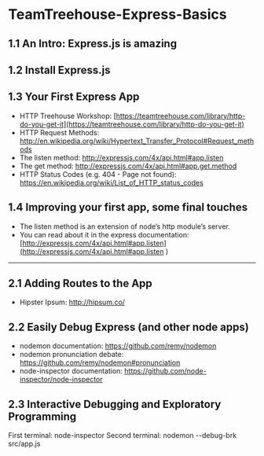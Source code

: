 # TeamTreehouse-Express-Basics

## 1.1	An Intro: Express.js is amazing

## 1.2	Install Express.js

## 1.3 	Your First Express App
- HTTP Treehouse Workshop: [https://teamtreehouse.com/library/http-do-you-get-it](https://teamtreehouse.com/library/http-do-you-get-it)
- HTTP Request Methods: http://en.wikipedia.org/wiki/Hypertext_Transfer_Protocol#Request_methods
- The listen method: http://expressjs.com/4x/api.html#app.listen
- The get method: http://expressjs.com/4x/api.html#app.get.method
- HTTP Status Codes (e.g. 404 - Page not found): https://en.wikipedia.org/wiki/List_of_HTTP_status_codes

## 1.4 	Improving your first app, some final touches
- The listen method is an extension of node’s http module’s server.
- You can read about it in the express documentation: [http://expressjs.com/4x/api.html#app.listen](http://expressjs.com/4x/api.html#app.listen
)

---

## 2.1 Adding Routes to the App
- Hipster Ipsum: http://hipsum.co/

## 2.2 Easily Debug Express (and other node apps)
- nodemon documentation: https://github.com/remy/nodemon
- nodemon pronunciation debate: https://github.com/remy/nodemon#pronunciation
- node-inspector documentation: https://github.com/node-inspector/node-inspector

## 2.3 Interactive Debugging and Exploratory Programming
First terminal: node-inspector
Second terminal: nodemon --debug-brk src/app.js
